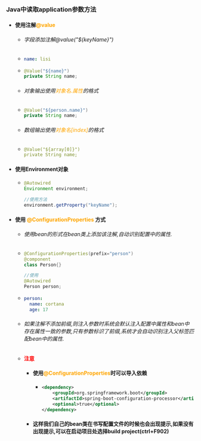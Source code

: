 ### Java中读取application参数方法

- #### 使用注解<font color='orange'>@value</font>

  - ###### 字段添加注解@value("${keyName}")

  - ```yaml
    name: lisi
    ```

  - ```java
    @Value("${name}")
    private String name;
    ```

  - ###### 对象输出使用<font color='orange'>对象名.属性</font>的格式

  - ```java
    @Value("${person.name}")
    private String name;
    ```

  - ###### 数组输出使用<font color='orange'>对象名[index]</font>的格式

  - ```yaml
    @Value("${array[0]}")
    private String name;
    ```

- #### 使用Environment对象

  - ```java
    @Autowired
    Environment environment;
    
    //使用方法
    environment.getProperty("keyName");
    ```

- #### 使用 <font color='orange'>@ConfigurationProperties</font> 方式 

  - ###### 使用bean的形式在bean类上添加该注解,自动识别配置中的属性.

  - ```java
    @ConfigurationProperties(prefix="person")
    @component
    class Person{}
    
    //使用
    @Autowired
    Person person;
    ```

  - ```yaml
    person:
      name: cortana
      age: 17
    ```

    

  - ###### 如果注解不添加前缀,则注入参数时系统会默认注入配置中属性和bean中存在属性一致的参数,只有参数标识了前缀,系统才会自动识别注入父标签匹配bean中的属性.

  - #### <font color='red'>注意</font>

    - #### 使用<font color='orange'>@ConfigurationProperties</font>时可以导入依赖

      - ```xml
        <dependency>
            <groupId>org.springframework.boot</groupId>
            <artifactId>spring-boot-configuration-processor</artifactId>
            <optional>true</optional>
        </dependency>
        ```

    - #### 这样我们自己的bean类在书写配置文件的时候也会出现提示,如果没有出现提示,可以在启动项目处选择build project(ctrl+F902)

    
